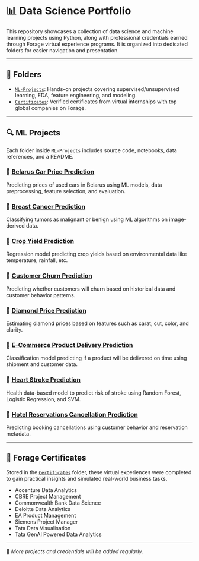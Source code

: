 # 📊 Data Science Portfolio

This repository showcases a collection of data science and machine learning projects using Python, along with professional credentials earned through Forage virtual experience programs. It is organized into dedicated folders for easier navigation and presentation.

---

## 📁 Folders

- [`ML-Projects`](./ML-Projects): Hands-on projects covering supervised/unsupervised learning, EDA, feature engineering, and modeling.
- [`Certificates`](./Certificates): Verified certificates from virtual internships with top global companies on Forage.

---

## 🔍 ML Projects

Each folder inside `ML-Projects` includes source code, notebooks, data references, and a README.

### 🔹 [Belarus Car Price Prediction](./ML-Projects/belarus-car-price-prediction)
Predicting prices of used cars in Belarus using ML models, data preprocessing, feature selection, and evaluation.

### 🔹 [Breast Cancer Prediction](./ML-Projects/breast-cancer-prediction)
Classifying tumors as malignant or benign using ML algorithms on image-derived data.

### 🔹 [Crop Yield Prediction](./ML-Projects/crop-yield-prediction)
Regression model predicting crop yields based on environmental data like temperature, rainfall, etc.

### 🔹 [Customer Churn Prediction](./ML-Projects/customer-churn-prediction)
Predicting whether customers will churn based on historical data and customer behavior patterns.

### 🔹 [Diamond Price Prediction](./ML-Projects/diamond-price-prediction)
Estimating diamond prices based on features such as carat, cut, color, and clarity.

### 🔹 [E-Commerce Product Delivery Prediction](./ML-Projects/ecommerce-delivery-prediction)
Classification model predicting if a product will be delivered on time using shipment and customer data.

### 🔹 [Heart Stroke Prediction](./ML-Projects/heart-stroke-prediction)
Health data-based model to predict risk of stroke using Random Forest, Logistic Regression, and SVM.

### 🔹 [Hotel Reservations Cancellation Prediction](./ML-Projects/hotel-cancellation-prediction)
Predicting booking cancellations using customer behavior and reservation metadata.

---

## 🏅 Forage Certificates

Stored in the [`Certificates`](./Certificates) folder, these virtual experiences were completed to gain practical insights and simulated real-world business tasks.

- Accenture Data Analytics
- CBRE Project Management
- Commonwealth Bank Data Science
- Deloitte Data Analytics
- EA Product Management
- Siemens Project Manager
- Tata Data Visualisation
- Tata GenAI Powered Data Analytics

---

📌 *More projects and credentials will be added regularly.*

